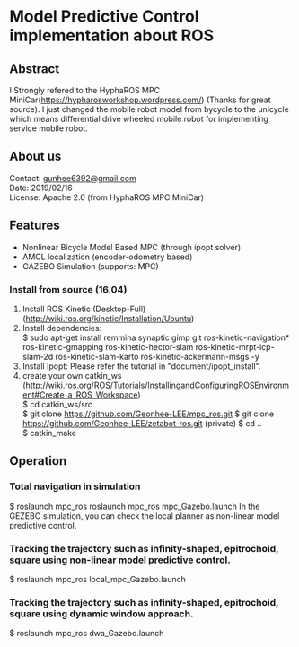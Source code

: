 # Model Predictive Control implementation about ROS 


## Abstract
I Strongly refered to the HyphaROS MPC MiniCar(https://hypharosworkshop.wordpress.com/) (Thanks for great source).
I just changed the mobile robot model from bycycle to the unicycle which means differential drive wheeled mobile robot for implementing service mobile robot.


## About us
Contact: gunhee6392@gmail.com  
Date: 2019/02/16  
License: Apache 2.0 (from HyphaROS MPC MiniCar) 

## Features
* Nonlinear Bicycle Model Based MPC (through ipopt solver)  
* AMCL localization (encoder-odometry based)  
* GAZEBO Simulation (supports: MPC)  

### Install from source (16.04) 
1. Install ROS Kinetic (Desktop-Full) (http://wiki.ros.org/kinetic/Installation/Ubuntu)  
2. Install dependencies:  
$ sudo apt-get install remmina synaptic gimp git ros-kinetic-navigation* ros-kinetic-gmapping ros-kinetic-hector-slam ros-kinetic-mrpt-icp-slam-2d ros-kinetic-slam-karto ros-kinetic-ackermann-msgs -y  
3. Install Ipopt: Please refer the tutorial in "document/ipopt_install".  
4. create your own catkin_ws   
(http://wiki.ros.org/ROS/Tutorials/InstallingandConfiguringROSEnvironment#Create_a_ROS_Workspace)  
$ cd catkin_ws/src  
$ git clone https://github.com/Geonhee-LEE/mpc_ros.git
$ git clone https://github.com/Geonhee-LEE/zetabot-ros.git (private)
$ cd ..  
$ catkin_make  

## Operation
### Total navigation in simulation 
$ roslaunch mpc_ros roslaunch mpc_ros mpc_Gazebo.launch 
In the GEZEBO simulation, you can check the local planner as non-linear model predictive control. 
  
### Tracking the trajectory such as infinity-shaped, epitrochoid, square using non-linear model predictive control.
$ roslaunch mpc_ros local_mpc_Gazebo.launch 

### Tracking the trajectory such as infinity-shaped, epitrochoid, square using dynamic window approach.
$ roslaunch mpc_ros dwa_Gazebo.launch 

